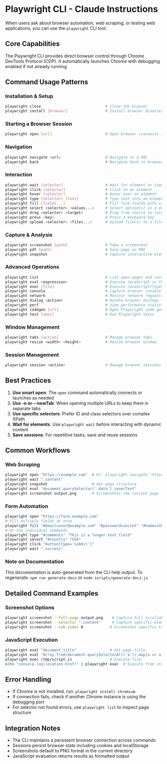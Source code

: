 # Playwright CLI - Claude Instructions

When users ask about browser automation, web scraping, or testing web applications, you can use the `playwright` CLI tool.

## Core Capabilities

The Playwright CLI provides direct browser control through Chrome DevTools Protocol (CDP). It automatically launches Chrome with debugging enabled if not already running.

## Command Usage Patterns

### Installation & Setup
```bash
playwright close                             # Close the browser
playwright install [browser]                 # Install browser binaries
```

### Starting a Browser Session
```bash
playwright open [url]                        # Open browser (connects if running,
```

### Navigation
```bash
playwright navigate <url>                    # Navigate to a URL
playwright back                              # Navigate back in browser history
```

### Interaction
```bash
playwright wait [selector]                   # Wait for element or timeout
playwright click [selector]                  # Click on an element
playwright hover [selector]                  # Hover over an element
playwright type [selector] [text]            # Type text into an element
playwright fill [fields...]                  # Fill form fields with values
playwright select <selector> <values...>     # Select option(s) in a dropdown
playwright drag <selector> <target>          # Drag from source to target element
playwright press <key>                       # Press a keyboard key
playwright upload <selector> <files...>      # Upload file(s) to a file input
```

### Capture & Analysis
```bash
playwright screenshot [path]                 # Take a screenshot
playwright pdf [path]                        # Save page as PDF
playwright snapshot                          # Capture interactive elements from
```

### Advanced Operations
```bash
playwright list                              # List open pages and contexts
playwright eval <expression>                 # Execute JavaScript in the browser
playwright exec [file]                       # Execute JavaScript/TypeScript file
playwright console                           # Capture browser console output
playwright network                           # Monitor network requests
playwright dialog <action>                   # Handle browser dialogs (alert,
playwright perf                              # View performance statistics and
playwright codegen [url]                     # Open Playwright code generator
playwright test [spec]                       # Run Playwright tests
```

### Window Management
```bash
playwright tabs [action]                     # Manage browser tabs
playwright resize <width> <height>           # Resize browser window
```

### Session Management
```bash
playwright session <action>                  # Manage browser sessions
```

## Best Practices

1. **Use smart open**: The `open` command automatically connects or launches as needed
2. **Use -n or --newTab**: When opening multiple URLs to keep them in separate tabs
3. **Use specific selectors**: Prefer ID and class selectors over complex XPath
4. **Wait for elements**: Use `playwright wait` before interacting with dynamic content
5. **Save sessions**: For repetitive tasks, save and reuse sessions

## Common Workflows

### Web Scraping
```bash
playwright open "https://example.com"  # Or: playwright navigate "https://example.com"
playwright wait ".content"
playwright snapshot                    # Get page structure
playwright eval "document.querySelector('.data').innerText"
playwright screenshot output.png       # Screenshots the current page
```

### Form Automation
```bash
playwright open "https://form.example.com"
# Fill multiple fields at once
playwright fill "#email=user@example.com" "#password=secret" "#name=John Doe"
# Or use individual commands
playwright type "#comments" "This is a longer text field"
playwright select "#country" "USA"
playwright click "button[type='submit']"
playwright wait ".success"
```

### Note on Documentation

This documentation is auto-generated from the CLI help output.
To regenerate: `npm run generate-docs` or `node scripts/generate-docs.js`

## Detailed Command Examples

### Screenshot Options
```bash
playwright screenshot --full-page output.png    # Capture full scrollable page
playwright screenshot --selector ".content"     # Capture specific element
playwright screenshot --tab-index 0            # Screenshot specific tab
```

### JavaScript Execution
```bash
playwright eval "document.title"               # Get page title
playwright eval "Array.from(document.querySelectorAll('a')).map(a => a.href)"
playwright exec /tmp/script.js                 # Execute file
echo "console.log(location.href)" | playwright exec  # Execute from stdin
```

## Error Handling

- If Chrome is not installed, run: `playwright install chromium`
- If connection fails, check if another Chrome instance is using the debugging port
- For selector not found errors, use `playwright list` to inspect page structure

## Integration Notes

- The CLI maintains a persistent browser connection across commands
- Sessions persist browser state including cookies and localStorage
- Screenshots default to PNG format in the current directory
- JavaScript evaluation returns results as formatted output
